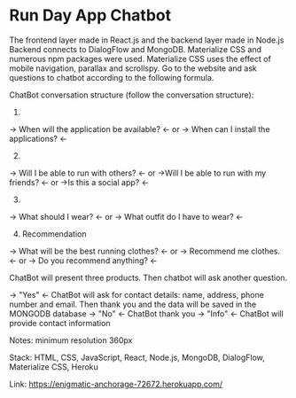 # Run Day App Chatbot 

The frontend layer made in React.js and the backend layer made in Node.js Backend connects to DialogFlow and MongoDB. Materialize CSS and numerous npm packages were used. Materialize CSS uses the effect of mobile navigation, parallax and scrollspy. Go to the website and ask questions to chatbot according to the following formula.

ChatBot conversation structure (follow the conversation structure):

1.

-> When will the application be available? <-
or
-> When can I install the applications? <-

2.

-> Will I be able to run with others? <-
or
->Will I be able to run with my friends? <-
or
->Is this a social app? <-

3.

-> What should I wear? <-
or
-> What outfit do I have to wear? <-

4. Recommendation

-> What will be the best running clothes? <-
or
-> Recommend me clothes. <-
or
-> Do you recommend anything? <-

ChatBot will present three products. Then chatbot will ask another question.

-> "Yes" <- ChatBot will ask for contact details: name, address, phone number and email. Then thank you and the data will be saved in the MONGODB database
-> "No" <- ChatBot thank you
-> "Info" <- ChatBot will provide contact information

Notes: minimum resolution 360px

Stack: HTML, CSS, JavaScript, React, Node.js, MongoDB, DialogFlow, Materialize CSS, Heroku

Link: https://enigmatic-anchorage-72672.herokuapp.com/

